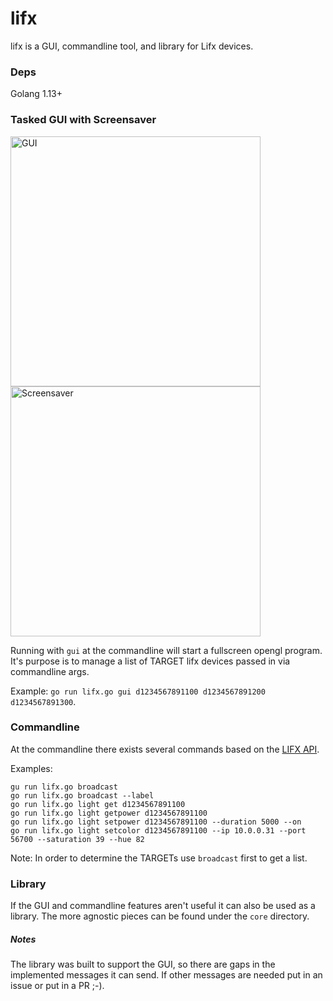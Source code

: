 # lifx
lifx is a GUI, commandline tool, and library for Lifx devices.

### Deps
Golang 1.13+

### Tasked GUI with Screensaver

<span>
<img src="https://user-images.githubusercontent.com/9204400/71376680-44528b00-2590-11ea-9ef7-e9da252b6f60.png" width="400" alt="GUI" title="GUI">

<img src="https://user-images.githubusercontent.com/9204400/71376725-6d731b80-2590-11ea-9b00-0e79ff983d9e.png" width="400" alt="Screensaver" title="Screensaver">
</span>
    

Running with `gui` at the commandline will start a fullscreen opengl program.  It's  purpose is to manage a list of TARGET lifx devices passed in via commandline args.

Example: `go run lifx.go gui d1234567891100 d1234567891200 d1234567891300`.

### Commandline

At the commandline there exists several commands based on the [LIFX API](https://lan.developer.lifx.com/docs).

Examples:
```
gu run lifx.go broadcast
go run lifx.go broadcast --label
go run lifx.go light get d1234567891100
go run lifx.go light getpower d1234567891100 
go run lifx.go light setpower d1234567891100 --duration 5000 --on
go run lifx.go light setcolor d1234567891100 --ip 10.0.0.31 --port 56700 --saturation 39 --hue 82
```   

Note: In order to determine the TARGETs use `broadcast` first to get a list.


### Library
If the GUI and commandline features aren't useful it can also be used as a library.  The more agnostic pieces can be found under the `core` directory.

##### Notes
The library was built to support the GUI, so there are gaps in the implemented messages it can send. If other messages are needed put in an issue or put in a PR ;-).
